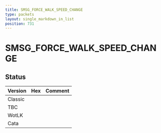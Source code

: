 ```yaml
---
title: SMSG_FORCE_WALK_SPEED_CHANGE
type: packets
layout: single_markdown_in_list
position: 731
---
```


# SMSG_FORCE_WALK_SPEED_CHANGE

## Status

Version | Hex | Comment
---------- | ---------- | ---------- 
Classic |  |  
TBC |  |  
WotLK |  |  
Cata |  |  
